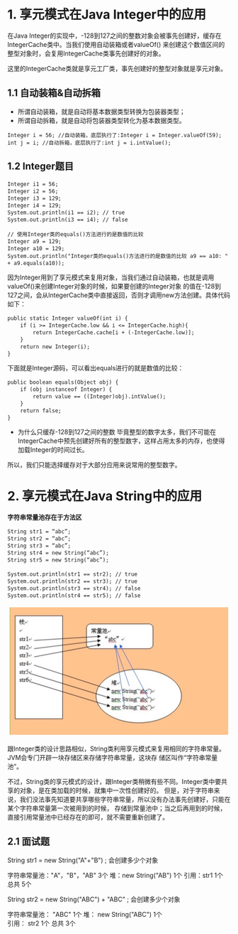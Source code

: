 
# 1. 享元模式在Java Integer中的应用
在Java Integer的实现中，-128到127之间的整数对象会被事先创建好，缓存在IntegerCache类中。当我们使用自动装箱或者valueOf()
来创建这个数值区间的整型对象时，会复用IntegerCache类事先创建好的对象。

这里的IntegerCache类就是享元工厂类，事先创建好的整型对象就是享元对象。

## 1.1 自动装箱&自动拆箱
- 所谓自动装箱，就是自动将基本数据类型转换为包装器类型；
- 所谓自动拆箱，就是自动将包装器类型转化为基本数据类型。
```
Integer i = 56; //自动装箱，底层执行了:Integer i = Integer.valueOf(59);
int j = i; //自动拆箱，底层执行了:int j = i.intValue();
```

## 1.2 Integer题目
```
Integer i1 = 56;
Integer i2 = 56;
Integer i3 = 129;
Integer i4 = 129; 
System.out.println(i1 == i2); // true
System.out.println(i3 == i4); // false

// 使用Integer类的equals()方法进行的是数值的比较 
Integer a9 = 129;
Integer a10 = 129;
System.out.println("Integer类的equals()方法进行的是数值的比较 a9 == a10: " + a9.equals(a10));
```

因为Integer用到了享元模式来复用对象，当我们通过自动装箱，也就是调用valueOf()来创建Integer对象的时候，如果要创建的Integer对象
的值在-128到127之间，会从IntegerCache类中直接返回，否则才调用new方法创建。具体代码如下：
```
public static Integer valueOf(int i) {
    if (i >= IntegerCache.low && i <= IntegerCache.high){
        return IntegerCache.cache[i + (-IntegerCache.low)]; 
    }
    return new Integer(i);
}
```

下面就是Integer源码，可以看出equals进行的就是数值的比较：
```
public boolean equals(Object obj) {
    if (obj instanceof Integer) {
        return value == ((Integer)obj).intValue();
    }
    return false;
}
```

- 为什么只缓存-128到127之间的整数
毕竟整型的数字太多，我们不可能在IntegerCache中预先创建好所有的整型数字，这样占用太多的内存，也使得加载Integer的时间过长。

所以，我们只能选择缓存对于大部分应用来说常用的整型数字。

# 2. 享元模式在Java String中的应用

**字符串常量池存在于方法区**

```
String str1 = “abc”;
String str2 = “abc”;
String str3 = “abc”;
String str4 = new String(“abc”);
String str5 = new String(“abc”);

System.out.println(str1 == str2); // true
System.out.println(str2 == str3); // true
System.out.println(str3 == str4); // false
System.out.println(str4 == str5); // false
```

![avatar](./image/字符串常量.jpg)

跟Integer类的设计思路相似，String类利用享元模式来复用相同的字符串常量。JVM会专⻔开辟一块存储区来存储字符串常量，这块存 储区叫作“字符串常量池”。

不过，String类的享元模式的设计，跟Integer类稍微有些不同。Integer类中要共享的对象，是在类加载的时候，就集中一次性创建好的。
但是，对于字符串来说，我们没法事先知道要共享哪些字符串常量，所以没有办法事先创建好，只能在某个字符串常量第一次被用到的时候，
存储到常量池中；当之后再用到的时候，直接引用常量池中已经存在的即可，就不需要重新创建了。

## 2.1 面试题
String str1 = new String("A"+"B") ; 会创建多少个对象

字符串常量池："A"，"B"，"AB" 3个
堆：new String("AB")       1个
引用：str1                 1个
总共 5个


String str2 = new String("ABC") + "ABC" ; 会创建多少个对象

字符串常量池： "ABC"        1个
堆：   new String("ABC")   1个  
引用： str2                1个
总共  3个





